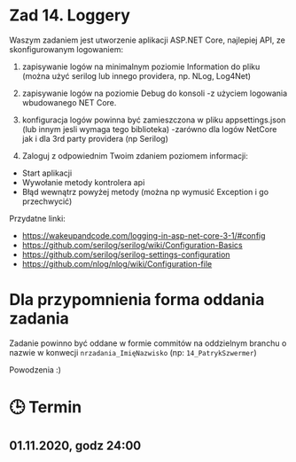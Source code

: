 # Zad 14. Loggery

Waszym zadaniem jest utworzenie aplikacji ASP.NET Core, najlepiej API, ze skonfigurowanym logowaniem:

1. zapisywanie logów na minimalnym poziomie Information do pliku (można użyć serilog lub innego providera, np. NLog, Log4Net)
2. zapisywanie logów na poziomie Debug do konsoli -z użyciem logowania wbudowanego NET Core.
3. konfiguracja logów powinna być zamieszczona w pliku appsettings.json (lub innym jesli wymaga tego biblioteka) -zarówno dla logów NetCore jak i dla 3rd party providera (np Serilog)

4. Zaloguj z odpowiednim Twoim zdaniem poziomem informacji:
- Start aplikacji
- Wywołanie metody kontrolera api
- Błąd wewnątrz powyżej metody (można np wymusić Exception i go przechwycić)

Przydatne linki:
- https://wakeupandcode.com/logging-in-asp-net-core-3-1/#config
- https://github.com/serilog/serilog/wiki/Configuration-Basics
- https://github.com/serilog/serilog-settings-configuration
- https://github.com/nlog/nlog/wiki/Configuration-file

# Dla przypomnienia forma oddania zadania
Zadanie powinno być oddane w formie commitów na oddzielnym branchu o nazwie w konwecji `nrzadania_ImięNazwisko` (np: `14_PatrykSzwermer`)

Powodzenia :) 

# :clock3: Termin
## 01.11.2020, godz 24:00 
